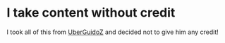 # I take content without credit

I took all of this from [UberGuidoZ](https://github.com/UberGuidoZ/Flipper) and decided not to give him any credit!
